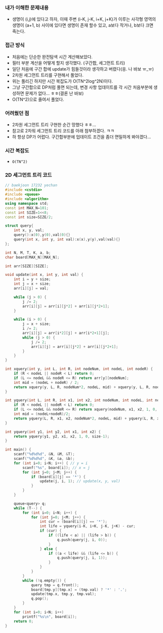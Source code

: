 ### **내가 이해한 문제내용**
- 생명이 (i,j)에 있다고 하자, 이때 주변 (i-K, j-K, i+K, j+K)가 이루는 사각형 영역의 생명이 (a+1, b) 사이에 있다면 생명이 존재 할수 있고, a보다 작거나, b보다 크면 죽는다.

### **접근 방식**
- 처음에는 단순한 완전탐색 시간 계산해보았다.
- 필터 부분 계산을 어떻게 할지 생각했다. (구간합, 세그먼트 트리)
- 일단 처음에 구간 합에 update가 힘들것이라 생각하고 버렸다(응. 나 바보 ㅠ_ㅠ)
- 2차원 세그먼트 트리를 구현해서 풀었다.
- 위는 풀리긴 하지만 시간 복잡도가 O(TN^2log^2N)이다.
- 그냥 구간합으로 DP처럼 풀면 되는데, 변경 사항 업데이트를 각 시간 처음부분에 생성하면 문제가 없다... ㅎㅎ(결론 난 바보)
- O(TN^2)으로 줄여서 풀었다.

### **어려웠던 점**
- 2차원 세그먼트 트리 구현한 순간 망했다 ㅎㅎ...
- 참고로 2차워 세그먼트 트리 코드를 아래 첨부하겠다. ㅋㅋ
- 하 항상 DP가 어렵다. 구간합부분에 업데이트 조건을 좀더 면밀하게 봐야겠다...

### **시간 복잡도**
  - `O(TN^2)`

### **2D 세그먼트 트리 코드**
```c++
// baekjoon 17232 yechan
#include <cstdio>
#include <queue>
#include <algorithm>
using namespace std;
const int MAX_N=101;
const int SIZE=1<<8;
const int size=SIZE/2;

struct query{
	int x, y, val;
	query():x(0),y(0),val(0){}
	query(int x, int y, int val):x(x),y(y),val(val){}
};

int N, M, T, K, a, b;
char board[MAX_N][MAX_N];

int arr[SIZE][SIZE];

void update(int x, int y, int val) {
	int i = y + size;
	int j = x + size;
	arr[i][j] = val;

	while (j > 0) {
		j /= 2;
		arr[i][j] = arr[i][j*2] + arr[i][j*2+1];
	}

	while (i > 0) {
		j = x + size;
		i /= 2;
		arr[i][j] = arr[i*2][j] + arr[i*2+1][j];
		while (j > 0) {
			j /= 2;
			arr[i][j] = arr[i][j*2] + arr[i][j*2+1];
		}
	}
}

int xquery(int y, int L, int R, int nodeNum, int nodeL, int nodeR) {
	if (R < nodeL || nodeR < L) return 0;
	if (L <= nodeL && nodeR <= R) return arr[y][nodeNum];
	int mid = (nodeL + nodeR) / 2;
	return xquery(y, L, R, nodeNum*2, nodeL, mid) + xquery(y, L, R, nodeNum*2+1, mid+1, nodeR);
}

int yquery(int L, int R, int x1, int x2, int nodeNum, int nodeL, int nodeR) {
	if (R < nodeL || nodeR < L) return 0;
	if (L <= nodeL && nodeR <= R) return xquery(nodeNum, x1, x2, 1, 0, size-1);
	int mid = (nodeL+nodeR)/2;
	return yquery(L, R, x1, x2, nodeNum*2, nodeL, mid) + yquery(L, R, x1, x2, nodeNum*2+1, mid+1, nodeR);
}

int yquery(int y1, int y2, int x1, int x2) {
	return yquery(y1, y2, x1, x2, 1, 0, size-1);
}

int main() {
	scanf("%d%d%d", &N, &M, &T);
	scanf("%d%d%d", &K, &a, &b);
	for (int i=0; i<N; i++) { // y = i
		scanf("%s", board[i]); // x = j
		for (int j=0; j<M; j++) {
			if (board[i][j] == '*') {
				update(j, i, 1); // update(x, y, val)
			}
		}
	}

	queue<query> q;
	while (T--) {
		for (int i=0; i<N; i++) {
			for (int j=0; j<M; j++) {
				int cur = (board[i][j] == '*');
				int life = yquery(i-K, i+K, j-K, j+K) - cur;
				if (cur) {
					if ((life < a) || (life > b)) {
						q.push(query(j, i, 0));
					}
				} else {
					if ((a < life) && (life <= b)) {
						q.push(query(j, i, 1));
					}
				}
			}
		}
		while (!q.empty()) {
			query tmp = q.front();
			board[tmp.y][tmp.x] = (tmp.val) ? '*' : '.';
			update(tmp.x, tmp.y, tmp.val);
			q.pop();
		}
	}
	for (int i=0; i<N; i++)
		printf("%s\n", board[i]);
	return 0;
}
```
